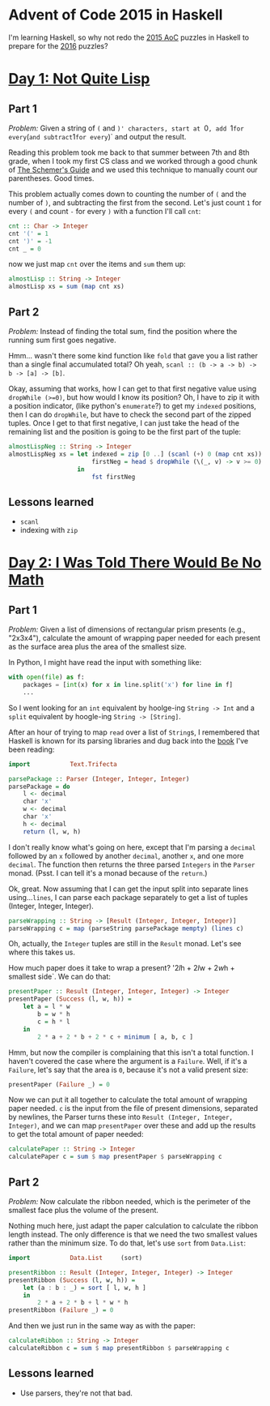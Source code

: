Advent of Code 2015 in Haskell
==============================

I'm learning Haskell, so why not redo the [2015 AoC](http://adventofcode.com/2015) puzzles in Haskell to prepare for the [2016](http://adventofcode.com/2016) puzzles?

# [Day 1: Not Quite Lisp](http://adventofcode.com/2015/day/1)
## Part 1
*Problem:* Given a string of `(` and `)' characters, start at `0`, add `1` for every `(` and subtract `1` for every `)` and output the result.

Reading this problem took me back to that summer between 7th and 8th grade, when I took my first CS class and we worked through a good chunk of [The Schemer's Guide](https://www.amazon.com/Schemers-Guide-Iain-Ferguson/dp/0962874523) and we used this technique to manually count our parentheses.  Good times.

This problem actually comes down to counting the number of `(` and the number of `)`, and subtracting the first from the second.  Let's just count `1` for every `(` and count `-` for every `)` with a function I'll call `cnt`:
```haskell
cnt :: Char -> Integer
cnt '(' = 1
cnt ')' = -1
cnt _ = 0

```
now we just map `cnt` over the items and `sum` them up:
```haskell
almostLisp :: String -> Integer
almostLisp xs = sum (map cnt xs)
```
## Part 2
*Problem:* Instead of finding the total sum, find the position where the running sum first goes negative.

Hmm... wasn't there some kind function like `fold` that gave you a list rather than a single final accumulated total?  Oh yeah, `scanl :: (b -> a -> b) -> b -> [a] -> [b]`.

Okay, assuming that works, how I can get to that first negative value using `dropWhile (>=0)`, but how would I know its position?  Oh, I have to zip it with a position indicator, (like python's `enumerate`?) to get my `indexed` positions, then I can do `dropWhile`, but have to check the second part of the zipped tuples.  Once I get to that first negative, I can just take the head of the remaining list and the position is going to be the first part of the tuple:
```haskell
almostLispNeg :: String -> Integer
almostLispNeg xs = let indexed = zip [0 ..] (scanl (+) 0 (map cnt xs))
                       firstNeg = head $ dropWhile (\(_, v) -> v >= 0) indexed
                   in
                       fst firstNeg
```

## Lessons learned
- `scanl`
- indexing with `zip`

# [Day 2: I Was Told There Would Be No Math](http://adventofcode.com/2015/day/2)
## Part 1
*Problem:* Given a list of dimensions of rectangular prism presents (e.g., "2x3x4"), calculate the amount of wrapping paper needed for each present as the surface area plus the area of the smallest size.

In Python, I might have read the input with something like:
```python
with open(file) as f:
    packages = [int(x) for x in line.split('x') for line in f]
    ...
```
So I went looking for an `int` equivalent by hoolge-ing `String -> Int` and a `split` equivalent by hoogle-ing `String -> [String]`.

After an hour of trying to map `read` over a list of `String`s, I remembered that Haskell is known for its parsing libraries and dug back into the [book](http://haskellbook.com) I've been reading:
```haskell
import           Text.Trifecta

parsePackage :: Parser (Integer, Integer, Integer)
parsePackage = do
    l <- decimal
    char 'x'
    w <- decimal
    char 'x'
    h <- decimal
    return (l, w, h)
```
I don't really know what's going on here, except that I'm parsing a `decimal` followed by an `x` followed by another `decimal`, another `x`, and one more `decimal`.  The function then returns the three parsed `Integers` in the `Parser` monad. (Psst. I can tell it's a monad because of the `return`.)

Ok, great.  Now assuming that I can get the input split into separate lines using...`lines`, I can parse each package separately to get a list of tuples (Integer, Integer, Integer).
```haskell
parseWrapping :: String -> [Result (Integer, Integer, Integer)]
parseWrapping c = map (parseString parsePackage mempty) (lines c)
```
Oh, actually, the `Integer` tuples are still in the `Result` monad.  Let's see where this takes us.

How much paper does it take to wrap a present?  '2*l*h + 2*l*w + 2*w*h + smallest side`.  We can do that:
```haskell
presentPaper :: Result (Integer, Integer, Integer) -> Integer
presentPaper (Success (l, w, h)) =
    let a = l * w
        b = w * h
        c = h * l
    in
        2 * a + 2 * b + 2 * c + minimum [ a, b, c ]
```

Hmm, but now the compiler is complaining that this isn't a total function.  I haven't covered the case where the argument is a `Failure`.  Well, if it's a `Failure`, let's say that the area is `0`, because it's not a valid present size:
```haskell
presentPaper (Failure _) = 0
```
Now we can put it all together to calculate the total amount of wrapping paper needed.  `c` is the input from the file of present dimensions, separated by newlines, the Parser turns these into `Result (Integer, Integer, Integer)`, and we can map `presentPaper` over these and add up the results to get the total amount of paper needed:
```haskell
calculatePaper :: String -> Integer
calculatePaper c = sum $ map presentPaper $ parseWrapping c
```
## Part 2
*Problem:* Now calculate the ribbon needed, which is the perimeter of the smallest face plus the volume of the present.

Nothing much here, just adapt the paper calculation to calculate the ribbon length instead.  The only difference is that we need the two smallest values rather than the minimum size.  To do that, let's use `sort` from `Data.List`:
```haskell
import           Data.List     (sort)

presentRibbon :: Result (Integer, Integer, Integer) -> Integer
presentRibbon (Success (l, w, h)) =
    let (a : b : _) = sort [ l, w, h ]
    in
        2 * a + 2 * b + l * w * h
presentRibbon (Failure _) = 0
```
And then we just run in the same way as with the paper:
```haskell
calculateRibbon :: String -> Integer
calculateRibbon c = sum $ map presentRibbon $ parseWrapping c
```
## Lessons learned
- Use parsers, they're not that bad.
